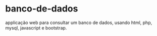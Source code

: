# banco-de-dados
applicação web para consultar um banco de dados, usando html, php, mysql, javascript e bootstrap.
